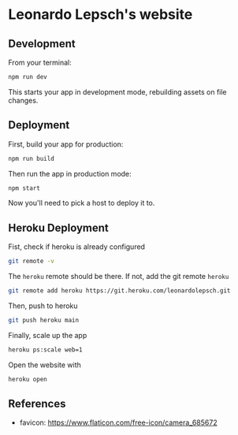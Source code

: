 # Leonardo Lepsch's website


## Development

From your terminal:

```sh
npm run dev
```

This starts your app in development mode, rebuilding assets on file changes.

## Deployment

First, build your app for production:

```sh
npm run build
```

Then run the app in production mode:

```sh
npm start
```

Now you'll need to pick a host to deploy it to.

## Heroku Deployment

Fist, check if heroku is already configured

```sh
git remote -v
```

The `heroku` remote should be there. If not, add the git remote `heroku`

```sh
git remote add heroku https://git.heroku.com/leonardolepsch.git
```

Then, push to heroku

```sh
git push heroku main
```

Finally, scale up the app

```sh
heroku ps:scale web=1
```

Open the website with

```sh
heroku open
```

## References

 - favicon: https://www.flaticon.com/free-icon/camera_685672
